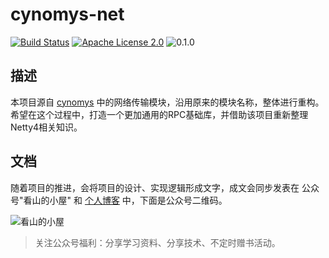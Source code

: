 # cynomys-net

[![Build Status](https://travis-ci.org/howardliu-cn/cynomys-net.svg?branch=main)](https://www.travis-ci.org/howardliu-cn/cynomys-net)
[![Apache License 2.0](https://img.shields.io/badge/license-Apache%20License%202.0-green.svg)](http://www.apache.org/licenses/LICENSE-2.0)
![0.1.0](https://img.shields.io/badge/version-0.1.0-green)

## 描述

本项目源自 [cynomys](https://github.com/howardliu-cn/cynomys) 中的网络传输模块，沿用原来的模块名称，整体进行重构。希望在这个过程中，打造一个更加通用的RPC基础库，并借助该项目重新整理Netty4相关知识。

## 文档

随着项目的推进，会将项目的设计、实现逻辑形成文字，成文会同步发表在 公众号"看山的小屋" 和 [个人博客](https://www.howardliu.cn) 中，下面是公众号二维码。

![看山的小屋](http://static.howardliu.cn/about/kanshanshuo.png)

> 关注公众号福利：分享学习资料、分享技术、不定时赠书活动。
